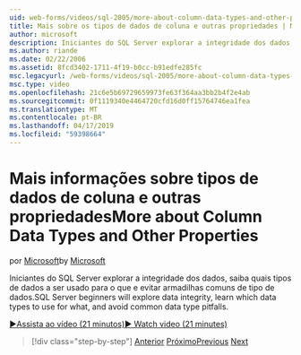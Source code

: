 ```yaml
---
uid: web-forms/videos/sql-2005/more-about-column-data-types-and-other-properties
title: Mais sobre os tipos de dados de coluna e outras propriedades | Microsoft Docs
author: microsoft
description: Iniciantes do SQL Server explorar a integridade dos dados, saiba quais tipos de dados a ser usado para o que e evitar armadilhas comuns de tipo de dados.
ms.author: riande
ms.date: 02/22/2006
ms.assetid: 8fcd3402-1711-4f19-b0cc-b91edfe285fc
msc.legacyurl: /web-forms/videos/sql-2005/more-about-column-data-types-and-other-properties
msc.type: video
ms.openlocfilehash: 21c6e5b69729659973fe63f364aa3bb2b4f2e4ab
ms.sourcegitcommit: 0f1119340e4464720cfd16d0ff15764746ea1fea
ms.translationtype: MT
ms.contentlocale: pt-BR
ms.lasthandoff: 04/17/2019
ms.locfileid: "59398664"
---
```

# <a name="more-about-column-data-types-and-other-properties"></a><span data-ttu-id="e337e-103">Mais informações sobre tipos de dados de coluna e outras propriedades</span><span class="sxs-lookup"><span data-stu-id="e337e-103">More about Column Data Types and Other Properties</span></span>

<span data-ttu-id="e337e-104">por [Microsoft](https://github.com/microsoft)</span><span class="sxs-lookup"><span data-stu-id="e337e-104">by [Microsoft](https://github.com/microsoft)</span></span>

<span data-ttu-id="e337e-105">Iniciantes do SQL Server explorar a integridade dos dados, saiba quais tipos de dados a ser usado para o que e evitar armadilhas comuns de tipo de dados.</span><span class="sxs-lookup"><span data-stu-id="e337e-105">SQL Server beginners will explore data integrity, learn which data types to use for what, and avoid common data type pitfalls.</span></span>

[<span data-ttu-id="e337e-106">&#9654;Assista ao vídeo (21 minutos)</span><span class="sxs-lookup"><span data-stu-id="e337e-106">&#9654; Watch video (21 minutes)</span></span>](https://channel9.msdn.com/Blogs/ASP-NET-Site-Videos/more-about-column-data-types-and-other-properties)

> [!div class="step-by-step"]
> <span data-ttu-id="e337e-107">[Anterior](understanding-database-tables-and-records.md)
> [Próximo](designing-relational-database-tables.md)</span><span class="sxs-lookup"><span data-stu-id="e337e-107">[Previous](understanding-database-tables-and-records.md)
[Next](designing-relational-database-tables.md)</span></span>
